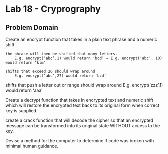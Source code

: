 # Lab 18 - Cryprography

## Problem Domain

Create an encrypt function that takes in a plain text phrase and a numeric shift.

    the phrase will then be shifted that many letters.
        E.g. encrypt(‘abc’,1) would return ‘bcd’ = E.g. encrypt(‘abc’, 10) would return ‘klm’

    shifts that exceed 26 should wrap around
        E.g. encrypt(‘abc’,27) would return ‘bcd’

shifts that push a letter out or range should wrap around
    E.g. encrypt(‘zzz’,1) would return ‘aaa’

Create a decrypt function that takes in encrypted text and numeric shift which will restore the encrypted text back to its original form when correct key is supplied.

create a crack function that will decode the cipher so that an encrypted message can be transformed into its original state WITHOUT access to the key.

Devise a method for the computer to determine if code was broken with minimal human guidance.